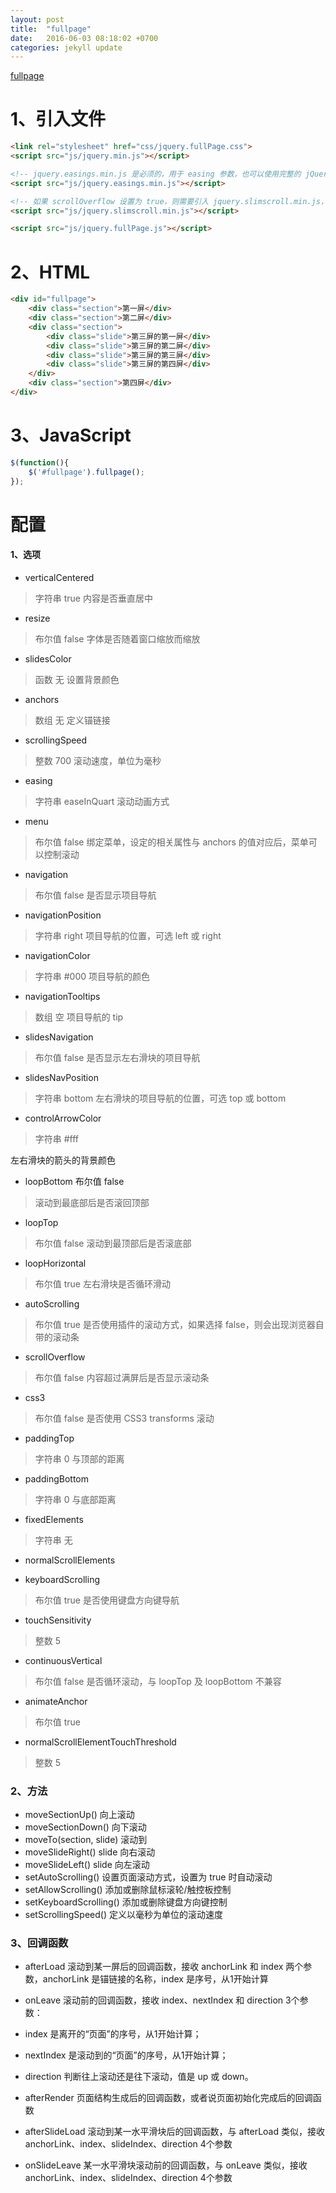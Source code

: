 ```yaml
---
layout: post
title:  "fullpage"
date:   2016-06-03 08:18:02 +0700
categories: jekyll update
---
```


 [fullpage](https://github.com/alvarotrigo/fullPage.js)




# 1、引入文件

```html
<link rel="stylesheet" href="css/jquery.fullPage.css">
<script src="js/jquery.min.js"></script>

<!-- jquery.easings.min.js 是必须的，用于 easing 参数，也可以使用完整的 jQuery UI 代替 -->
<script src="js/jquery.easings.min.js"></script>

<!-- 如果 scrollOverflow 设置为 true，则需要引入 jquery.slimscroll.min.js，一般情况下不需要 -->
<script src="js/jquery.slimscroll.min.js"></script>

<script src="js/jquery.fullPage.js"></script>
```
# 2、HTML
```HTML
<div id="fullpage">
    <div class="section">第一屏</div>
    <div class="section">第二屏</div>
    <div class="section">
        <div class="slide">第三屏的第一屏</div>
        <div class="slide">第三屏的第二屏</div>
        <div class="slide">第三屏的第三屏</div>
        <div class="slide">第三屏的第四屏</div>
    </div>
    <div class="section">第四屏</div>
</div>
```
# 3、JavaScript

```JavaScript
$(function(){
    $('#fullpage').fullpage();
});
```
# 配置

#### 1、选项

* verticalCentered
>字符串 true 内容是否垂直居中

* resize
>布尔值 false 字体是否随着窗口缩放而缩放

* slidesColor

>函数 无 设置背景颜色

* anchors

>数组 无 定义锚链接

* scrollingSpeed

>整数 700 滚动速度，单位为毫秒

* easing

>字符串 easeInQuart 滚动动画方式

* menu

>布尔值 false 绑定菜单，设定的相关属性与 anchors 的值对应后，菜单可以控制滚动

* navigation

 >布尔值 false 是否显示项目导航

* navigationPosition

>字符串 right 项目导航的位置，可选 left 或 right

* navigationColor

>字符串 #000 项目导航的颜色

* navigationTooltips

>数组 空 项目导航的 tip

* slidesNavigation

>布尔值 false 是否显示左右滑块的项目导航

* slidesNavPosition

>字符串 bottom 左右滑块的项目导航的位置，可选 top 或 bottom

* controlArrowColor

>字符串 #fff

左右滑块的箭头的背景颜色

* loopBottom 布尔值 false

>滚动到最底部后是否滚回顶部

* loopTop

>布尔值 false 滚动到最顶部后是否滚底部

* loopHorizontal

>布尔值 true 左右滑块是否循环滑动

* autoScrolling

>布尔值 true 是否使用插件的滚动方式，如果选择 false，则会出现浏览器自带的滚动条

* scrollOverflow

>布尔值 false 内容超过满屏后是否显示滚动条

* css3

>布尔值 false 是否使用 CSS3 transforms 滚动

* paddingTop


>字符串 0 与顶部的距离

* paddingBottom

>字符串 0 与底部距离

* fixedElements

>字符串 无  

* normalScrollElements  

* keyboardScrolling

>布尔值 true 是否使用键盘方向键导航

* touchSensitivity

>整数 5  

* continuousVertical

>布尔值 false 是否循环滚动，与 loopTop 及 loopBottom 不兼容

* animateAnchor

>布尔值 true  

* normalScrollElementTouchThreshold

>整数 5  

### 2、方法




* moveSectionUp() 向上滚动
* moveSectionDown() 向下滚动
* moveTo(section, slide) 滚动到
* moveSlideRight() slide 向右滚动
* moveSlideLeft() slide 向左滚动
* setAutoScrolling() 设置页面滚动方式，设置为 true 时自动滚动
* setAllowScrolling() 添加或删除鼠标滚轮/触控板控制
* setKeyboardScrolling() 添加或删除键盘方向键控制
* setScrollingSpeed() 定义以毫秒为单位的滚动速度

### 3、回调函数




* afterLoad 滚动到某一屏后的回调函数，接收 anchorLink 和 index 两个参数，anchorLink 是锚链接的名称，index 是序号，从1开始计算
* onLeave 滚动前的回调函数，接收 index、nextIndex 和 direction 3个参数：
* index 是离开的“页面”的序号，从1开始计算；

* nextIndex 是滚动到的“页面”的序号，从1开始计算；

* direction 判断往上滚动还是往下滚动，值是 up 或 down。

* afterRender 页面结构生成后的回调函数，或者说页面初始化完成后的回调函数
* afterSlideLoad 滚动到某一水平滑块后的回调函数，与 afterLoad 类似，接收 anchorLink、index、slideIndex、direction 4个参数
* onSlideLeave 某一水平滑块滚动前的回调函数，与 onLeave 类似，接收 anchorLink、index、slideIndex、direction 4个参数
